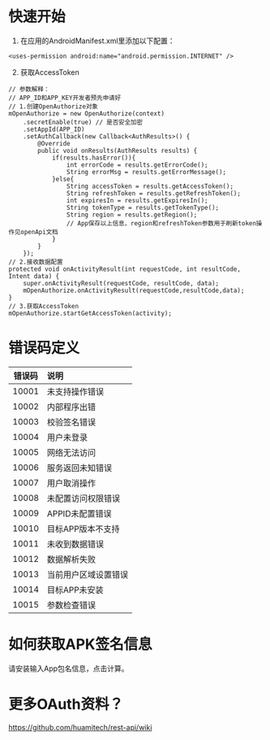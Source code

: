 快速开始
===
1) 在应用的AndroidManifest.xml里添加以下配置：

```
<uses-permission android:name="android.permission.INTERNET" />
```

2) 获取AccessToken

```
// 参数解释：
// APP_ID和APP_KEY开发者预先申请好
// 1.创建OpenAuthorize对象
mOpenAuthorize = new OpenAuthorize(context)
    .secretEnable(true) // 是否安全加密
    .setAppId(APP_ID)
    .setAuthCallback(new Callback<AuthResults>() {
        @Override
        public void onResults(AuthResults results) {
            if(results.hasError()){
                int errorCode = results.getErrorCode();
                String errorMsg = results.getErrorMessage();
            }else{
                String accessToken = results.getAccessToken();
                String refreshToken = results.getRefreshToken();
                int expiresIn = results.getExpiresIn();
                String tokenType = results.getTokenType();
                String region = results.getRegion();
                // App保存以上信息，region和refreshToken参数用于刷新token操作见openApi文档
            }
        }
    });
// 2.接收数据配置
protected void onActivityResult(int requestCode, int resultCode, Intent data) {
    super.onActivityResult(requestCode, resultCode, data);
    mOpenAuthorize.onActivityResult(requestCode,resultCode,data);
}
// 3.获取AccessToken
mOpenAuthorize.startGetAccessToken(activity);
```

错误码定义
===
| 错误码 | 说明 | 
| :---: | :---- | 
| 10001 | 未支持操作错误        |
| 10002 | 内部程序出错          | 
| 10003 | 校验签名错误          | 
| 10004 | 用户未登录            | 
| 10005 | 网络无法访问          | 
| 10006 | 服务返回未知错误      | 
| 10007 | 用户取消操作          | 
| 10008 | 未配置访问权限错误    | 
| 10009 | APPID未配置错误       | 
| 10010 | 目标APP版本不支持     | 
| 10011 | 未收到数据错误        | 
| 10012 | 数据解析失败          | 
| 10013 | 当前用户区域设置错误  | 
| 10014 | 目标APP未安装         | 
| 10015 | 参数检查错误         | 


如何获取APK签名信息
===
请安装输入App包名信息，点击计算。

更多OAuth资料？
===
https://github.com/huamitech/rest-api/wiki